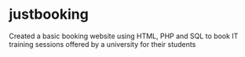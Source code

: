 # justbooking
Created a basic booking website using HTML, PHP and SQL to book IT training sessions offered by a university for their students 
